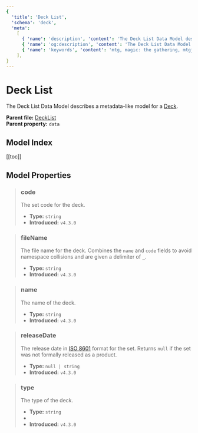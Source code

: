 ```yaml
---
{
  'title': 'Deck List',
  'schema': 'deck',
  'meta':
    [
      { 'name': 'description', 'content': 'The Deck List Data Model describes a metadata-like model for a Deck.' },
      { 'name': 'og:description', 'content': 'The Deck List Data Model describes a metadata-like model for a Deck.' },
      { 'name': 'keywords', 'content': 'mtg, magic: the gathering, mtgjson, json, decklist, deck list' },
    ],
}
---
```


# Deck List

The Deck List Data Model describes a metadata-like model for a [Deck](/data-models/deck/).

**Parent file:** [DeckList](/downloads/all-files/#decklist)  
**Parent property:** `data`

## Model Index

<PropertyToggler/>

[[toc]]

## Model Properties

> ### code
>
> The set code for the deck.
>
> - **Type:** `string`
> - **Introduced:** `v4.3.0`

> ### fileName
>
> The file name for the deck. Combines the `name` and `code` fields to avoid namespace collisions and are given a delimiter of `_`.
>
> - **Type:** `string`
> - **Introduced:** `v4.3.0`

> ### name
>
> The name of the deck.
>
> - **Type:** `string`
> - **Introduced:** `v4.3.0`

> ### releaseDate
>
> The release date in [ISO 8601](https://www.iso.org/iso-8601-date-and-time-format.html) format for the set. Returns `null` if the set was not formally released as a product.
>
> - **Type:** `null | string`
> - **Introduced:** `v4.3.0`

> ### type
>
> The type of the deck.
>
> - **Type:** `string`
> - <ExampleField type='type'/>
> - **Introduced:** `v4.3.0`

